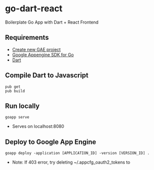 # go-dart-react
Boilerplate Go App with Dart + React Frontend

## Requirements
- [Create new GAE project](https://console.cloud.google.com/projectselector/appengine)
- [Google Appengine SDK for Go](https://cloud.google.com/appengine/docs/standard/go/download)
- [Dart](https://webdev.dartlang.org/guides/get-started)

## Compile Dart to Javascript
    pub get
    pub build
    
## Run locally
    goapp serve
- Serves on localhost:8080

## Deploy to Google App Engine
    goapp deploy -application [APPLICATION_ID] -version [VERSION_ID] .
- Note: If 403 error, try deleting ~/.appcfg_oauth2_tokens to 
